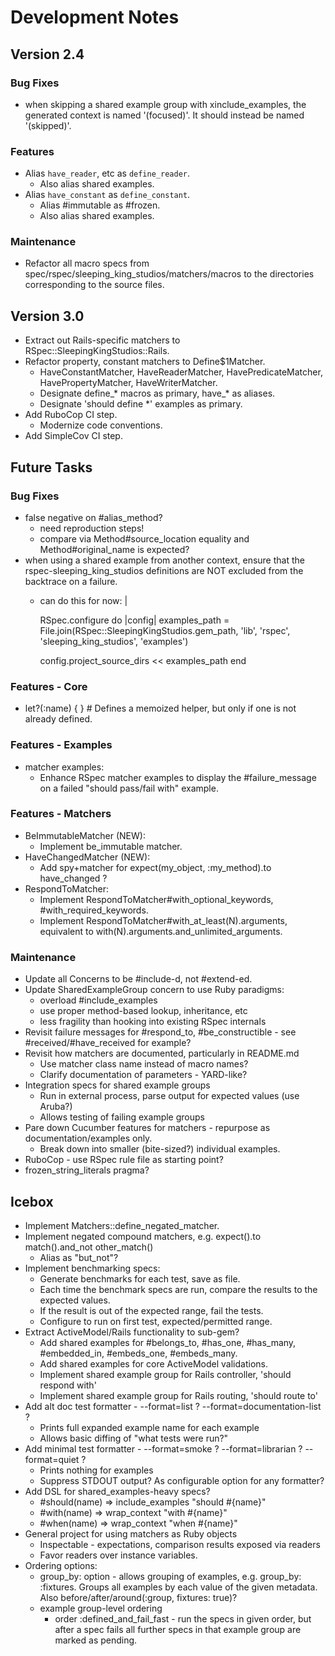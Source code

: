 # Development Notes

## Version 2.4

### Bug Fixes

- when skipping a shared example group with xinclude_examples, the generated context is named '(focused)'. It should instead be named '(skipped)'.

### Features

- Alias `have_reader`, etc as `define_reader`.
  - Also alias shared examples.
- Alias `have_constant` as `define_constant`.
  - Alias #immutable as #frozen.
  - Also alias shared examples.

### Maintenance

- Refactor all macro specs from spec/rspec/sleeping_king_studios/matchers/macros to the directories corresponding to the source files.

## Version 3.0

- Extract out Rails-specific matchers to RSpec::SleepingKingStudios::Rails.
- Refactor property, constant matchers to Define$1Matcher.
  - HaveConstantMatcher, HaveReaderMatcher, HavePredicateMatcher, HavePropertyMatcher, HaveWriterMatcher.
  - Designate define_* macros as primary, have_* as aliases.
  - Designate 'should define \*' examples as primary.
- Add RuboCop CI step.
  - Modernize code conventions.
- Add SimpleCov CI step.

## Future Tasks

### Bug Fixes

- false negative on #alias_method?
  - need reproduction steps!
  - compare via Method#source_location equality and Method#original_name is expected?
- when using a shared example from another context, ensure that the rspec-sleeping_king_studios definitions are NOT excluded from the backtrace on a failure.
  - can do this for now: |

    RSpec.configure do |config|
      examples_path = File.join(RSpec::SleepingKingStudios.gem_path, 'lib', 'rspec', 'sleeping_king_studios', 'examples')

      config.project_source_dirs << examples_path
    end

### Features - Core

- let?(:name) { } # Defines a memoized helper, but only if one is not already defined.

### Features - Examples

- matcher examples:
  - Enhance RSpec matcher examples to display the #failure_message on a failed "should pass/fail with" example.

### Features - Matchers

- BeImmutableMatcher (NEW):
  - Implement be_immutable matcher.
- HaveChangedMatcher (NEW):
  - Add spy+matcher for expect(my_object, :my_method).to have_changed ?
- RespondToMatcher:
  - Implement RespondToMatcher#with_optional_keywords, #with_required_keywords.
  - Implement RespondToMatcher#with_at_least(N).arguments, equivalent to with(N).arguments.and_unlimited_arguments.

### Maintenance

- Update all Concerns to be #include-d, not #extend-ed.
- Update SharedExampleGroup concern to use Ruby paradigms:
  - overload #include_examples
  - use proper method-based lookup, inheritance, etc
  - less fragility than hooking into existing RSpec internals
- Revisit failure messages for #respond_to, #be_constructible - see #received/#have_received for example?
- Revisit how matchers are documented, particularly in README.md
  - Use matcher class name instead of macro names?
  - Clarify documentation of parameters - YARD-like?
- Integration specs for shared example groups
  - Run in external process, parse output for expected values (use Aruba?)
  - Allows testing of failing example groups
- Pare down Cucumber features for matchers - repurpose as documentation/examples only.
  - Break down into smaller (bite-sized?) individual examples.
- RuboCop - use RSpec rule file as starting point?
- frozen_string_literals pragma?

## Icebox

- Implement Matchers::define_negated_matcher.
- Implement negated compound matchers, e.g. expect().to match().and_not other_match()
  - Alias as "but_not"?
- Implement benchmarking specs:
  - Generate benchmarks for each test, save as file.
  - Each time the benchmark specs are run, compare the results to the expected values.
  - If the result is out of the expected range, fail the tests.
  - Configure to run on first test, expected/permitted range.
- Extract ActiveModel/Rails functionality to sub-gem?
  - Add shared examples for #belongs_to, #has_one, #has_many, #embedded_in, #embeds_one, #embeds_many.
  - Add shared examples for core ActiveModel validations.
  - Implement shared example group for Rails controller, 'should respond with'
  - Implement shared example group for Rails routing, 'should route to'
- Add alt doc test formatter - --format=list ? --format=documentation-list ?
  - Prints full expanded example name for each example
  - Allows basic diffing of "what tests were run?"
- Add minimal test formatter - --format=smoke ? --format=librarian ? --format=quiet ?
  - Prints nothing for examples
  - Suppress STDOUT output? As configurable option for any formatter?
- Add DSL for shared_examples-heavy specs?
  - #should(name) => include_examples "should #{name}"
  - #with(name)   => wrap_context "with #{name}"
  - #when(name)   => wrap_context "when #{name}"
- General project for using matchers as Ruby objects
  - Inspectable - expectations, comparison results exposed via readers
  - Favor readers over instance variables.
- Ordering options:
  - group_by: option - allows grouping of examples, e.g. group_by: :fixtures. Groups all examples by each value of the given metadata. Also before/after/around(:group, fixtures: true)?
  - example group-level ordering
    - order :defined_and_fail_fast - run the specs in given order, but after a spec fails all further specs in that example group are marked as pending.
